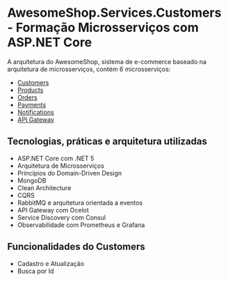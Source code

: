 # AwesomeShop.Services.Customers - Formação Microsserviços com ASP.NET Core

A arquitetura do AwesomeShop, sistema de e-commerce baseado na arquitetura de microsserviços, contém 6 microsserviços:
- [Customers](https://github.com/Gustavo-Vinicius/awesome-shop-services-customers)
- [Products](https://github.com/Gustavo-Vinicius/awesome-shop-services-products)
- [Orders](https://github.com/Gustavo-Vinicius/awesome-shop-services-orders)
- [Payments](https://github.com/Gustavo-Vinicius/awesome-shop-services-payments)
- [Notifications](https://github.com/Gustavo-Vinicius/awesome-shop-services-notifications)
- [API Gateway](https://github.com/Gustavo-Vinicius/awesome-shop-services-apigeteway)

## Tecnologias, práticas e arquitetura utilizadas
- ASP.NET Core com .NET 5
- Arquitetura de Microsserviços
- Princípios do Domain-Driven Design
- MongoDB
- Clean Architecture
- CQRS
- RabbitMQ e arquitetura orientada a eventos
- API Gateway com Ocelot 
- Service Discovery com Consul
- Observabilidade com Prometheus e Grafana

## Funcionalidades do Customers
- Cadastro e Atualização
- Busca por Id
